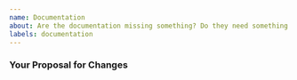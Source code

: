```yaml
---
name: Documentation
about: Are the documentation missing something? Do they need something to be clarified?
labels: documentation
---
```


<!--
  Do you depend on these polyfills? Please consider supporting their development by becoming a sponsor: https://github.com/polyfill-org/library?sponsor=1.
  Thanks ❤️
-->

### Your Proposal for Changes
